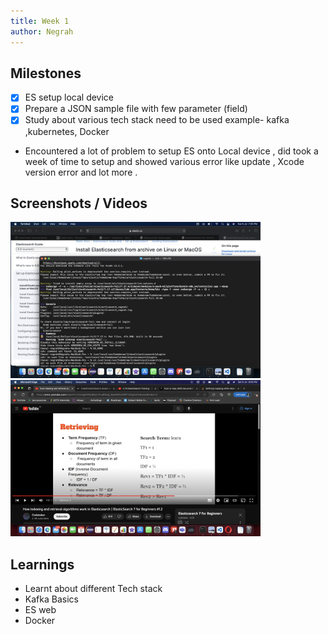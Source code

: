 ```yaml
---
title: Week 1
author: Negrah
---
```


## Milestones

- [x] ES setup local device
- [x] Prepare a JSON sample file with few parameter (field)
- [x] Study about various tech stack need to be used example- kafka ,kubernetes, Docker
- Encountered a lot of problem to setup ES onto Local device , did took a week of time to setup and showed various error like update , Xcode version error and lot more .

## Screenshots / Videos

<img src="img/4_7.png" width="400px" />
<img src="img/8_7.png" width="400px" />

## Learnings

- Learnt about different Tech stack
- Kafka Basics
- ES web
- Docker

